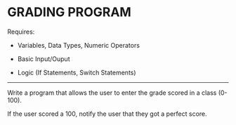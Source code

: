 # GRADING PROGRAM

Requires: 

- Variables, Data Types, Numeric Operators

- Basic Input/Ouput

- Logic (If Statements, Switch Statements)

---

Write a program that allows the user to enter the grade scored in a class (0-100).

If the user scored a 100, notify the user that they got a perfect score.